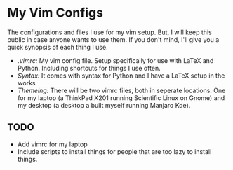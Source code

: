 # My Vim Configs
The configurations and files I use for my vim setup. But, I will keep this public in case anyone wants to use them. If you don't mind, I'll give you a quick synopsis of each thing I use.

* *.vimrc:* My vim config file. Setup specifically for use with LaTeX and Python. Including shortcuts for things I use often.
* *Syntax:* It comes with syntax for Python and I have a LaTeX setup in the works
* *Themeing:* There will be two vimrc files, both in seperate locations. One for my laptop (a ThinkPad X201 running Scientific Linux on Gnome) and my desktop (a desktop a built myself running Manjaro Kde).

## TODO

* Add vimrc for my laptop
* Include scripts to install things for people that are too lazy to install things.
